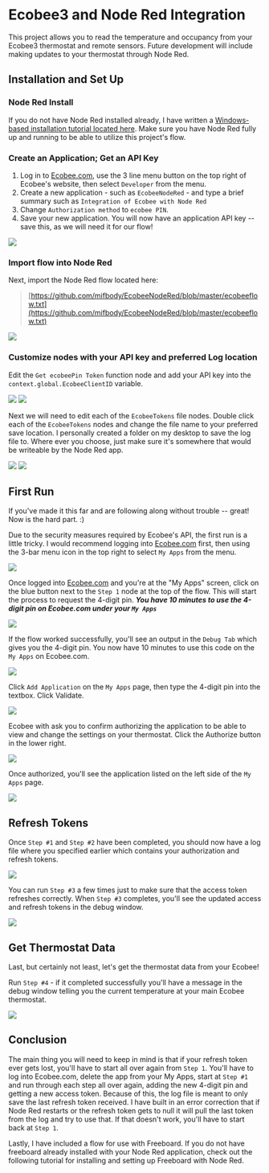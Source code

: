 # Ecobee3 and Node Red Integration
This project allows you to read the temperature and occupancy from your Ecobee3 thermostat and remote sensors. Future development will include making updates to your thermostat through Node Red.

## Installation and Set Up
### Node Red Install
If you do not have Node Red installed already, I have written a [Windows-based installation tutorial located here](https://github.com/tfatykhov/WinkRedNode/blob/master/README-Local-Windows.md). Make sure you have Node Red fully up and running to be able to utilize this project's flow.


### Create an Application; Get an API Key
1. Log in to [Ecobee.com](http://www.ecobee.com/), use the 3 line menu button on the top right of Ecobee's website, then select `Developer` from the menu.
2. Create a new application - such as `EcobeeNodeRed` - and type a brief summary such as `Integration of Ecobee with Node Red`
3. Change `Authorization method` to `ecobee PIN`.
4. Save your new application.
You will now have an application API key -- save this, as we will need it for our flow!


<img src='images/001.png'/>


### Import flow into Node Red
Next, import the Node Red flow located here: 
> [https://github.com/mifbody/EcobeeNodeRed/blob/master/ecobeeflow.txt](https://github.com/mifbody/EcobeeNodeRed/blob/master/ecobeeflow.txt)

<img src='images/EcobeeNodeRedFlow.PNG'/>

### Customize nodes with your API key and preferred Log location
Edit the `Get ecobeePin Token` function node and add your API key into the `context.global.EcobeeClientID` variable.

<img src='images/002.png'/>

<img src='images/003.png'/>

Next we will need to edit each of the `EcobeeTokens` file nodes. Double click each of the `EcobeeTokens` nodes and change the file name to your preferred save location. I personally created a folder on my desktop to save the log file to. Where ever you choose, just make sure it's somewhere that would be writeable by the Node Red app.

<img src='images/004.png'/>

<img src='images/005.png'/>


## First Run
If you've made it this far and are following along without trouble -- great! Now is the hard part. :)

Due to the security measures required by Ecobee's API, the first run is a little tricky. I would recommend logging into [Ecobee.com](http://www.ecobee.com/) first, then using the 3-bar menu icon in the top right to select `My Apps` from the menu.

<img src='images/006.png'/>

Once logged into [Ecobee.com](http://www.ecobee.com/) and you're at the "My Apps" screen, click on the blue button next to the `Step 1` node at the top of the flow. This will start the process to request the 4-digit pin. ***You have 10 minutes to use the 4-digit pin on Ecobee.com under your `My Apps`*** 

<img src='images/007.png'/>

If the flow worked successfully, you'll see an output in the `Debug Tab` which gives you the 4-digit pin. You now have 10 minutes to use this code on the `My Apps` on Ecobee.com.

<img src='images/008.png'/>

Click `Add Application` on the `My Apps` page, then type the 4-digit pin into the textbox. Click Validate.

<img src='images/009.png'/>

Ecobee with ask you to confirm authorizing the application to be able to view and change the settings on your thermostat. Click the Authorize button in the lower right.

<img src='images/010.png'/>

Once authorized, you'll see the application listed on the left side of the `My Apps` page.

<img src='images/011.png'/>


## Refresh Tokens

Once `Step #1` and `Step #2` have been completed, you should now have a log file where you specified earlier which contains your authorization and refresh tokens.

<img src='images/012.png'/>

You can run `Step #3` a few times just to make sure that the access token refreshes correctly. When `Step #3` completes, you'll see the updated access and refresh tokens in the debug window.

<img src='images/013.png'/>


## Get Thermostat Data

Last, but certainly not least, let's get the thermostat data from your Ecobee!

Run `Step #4` - if it completed successfully you'll have a message in the debug window telling you the current temperature at your main Ecobee thermostat. 

<img src='images/014.png'/>


## Conclusion

The main thing you will need to keep in mind is that if your refresh token ever gets lost, you'll have to start all over again from `Step 1`. You'll have to log into Ecobee.com, delete the app from your My Apps, start at `Step #1` and run through each step all over again, adding the new 4-digit pin and getting a new access token. Because of this, the log file is meant to only save the last refresh token received. I have built in an error correction that if Node Red restarts or the refresh token gets to null it will pull the last token from the log and try to use that. If that doesn't work, you'll have to start back at `Step 1`. 

Lastly, I have included a flow for use with Freeboard. If you do not have freeboard already installed with your Node Red application, check out the following tutorial for installing and setting up Freeboard with Node Red.
